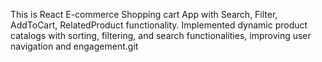 This is React E-commerce Shopping cart App with Search, Filter, AddToCart, RelatedProduct functionality.
Implemented dynamic product catalogs with sorting, filtering, and search functionalities, improving user navigation and engagement.git